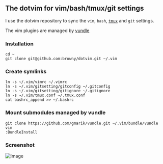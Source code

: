 ## The dotvim for vim/bash/tmux/git settings

I use the dotvim repository to sync the `vim`, `bash`, [`tmux`](http://tmux.sourceforge.net/) and `git` settings. 

The vim plugins are managed by [vundle](https://github.com/gmarik/vundle)

### Installation
	
	cd ~
	git clone git@github.com:browny/dotvim.git ~/.vim

### Create symlinks

	ln -s ~/.vim/vimrc ~/.vimrc
	ln -s ~/.vim/gitsetting/gitconfig ~/.gitconfig
	ln -s ~/.vim/gitsetting/gitignore ~/.gitignore
	ln -s ~/.vim/tmux.conf ~/.tmux.conf
	cat bashrc_append >> ~/.bashrc

### Mount submodules managed by vundle

	git clone https://github.com/gmarik/vundle.git ~/.vim/bundle/vundle
	vim
	:BundleInstall

### Screenshot

![Image](https://raw.github.com/browny/dotvim/master/screenshot/vim-screenshot-20131104.png)

